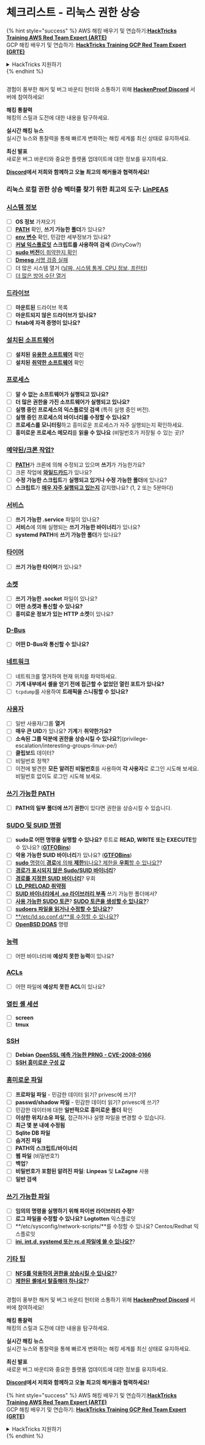 # 체크리스트 - 리눅스 권한 상승

{% hint style="success" %}
AWS 해킹 배우기 및 연습하기:<img src="../.gitbook/assets/arte.png" alt="" data-size="line">[**HackTricks Training AWS Red Team Expert (ARTE)**](https://training.hacktricks.xyz/courses/arte)<img src="../.gitbook/assets/arte.png" alt="" data-size="line">\
GCP 해킹 배우기 및 연습하기: <img src="../.gitbook/assets/grte.png" alt="" data-size="line">[**HackTricks Training GCP Red Team Expert (GRTE)**<img src="../.gitbook/assets/grte.png" alt="" data-size="line">](https://training.hacktricks.xyz/courses/grte)

<details>

<summary>HackTricks 지원하기</summary>

* [**구독 계획**](https://github.com/sponsors/carlospolop) 확인하기!
* **💬 [**Discord 그룹**](https://discord.gg/hRep4RUj7f) 또는 [**텔레그램 그룹**](https://t.me/peass)에 참여하거나 **Twitter** 🐦 [**@hacktricks\_live**](https://twitter.com/hacktricks_live)**를 팔로우하세요.**
* **[**HackTricks**](https://github.com/carlospolop/hacktricks) 및 [**HackTricks Cloud**](https://github.com/carlospolop/hacktricks-cloud) 깃허브 리포지토리에 PR을 제출하여 해킹 팁을 공유하세요.**

</details>
{% endhint %}

<figure><img src="../.gitbook/assets/image (3).png" alt=""><figcaption></figcaption></figure>

경험이 풍부한 해커 및 버그 바운티 헌터와 소통하기 위해 [**HackenProof Discord**](https://discord.com/invite/N3FrSbmwdy) 서버에 참여하세요!

**해킹 통찰력**\
해킹의 스릴과 도전에 대한 내용을 탐구하세요.

**실시간 해킹 뉴스**\
실시간 뉴스와 통찰력을 통해 빠르게 변화하는 해킹 세계를 최신 상태로 유지하세요.

**최신 발표**\
새로운 버그 바운티와 중요한 플랫폼 업데이트에 대한 정보를 유지하세요.

**[**Discord**](https://discord.com/invite/N3FrSbmwdy)에서 저희와 함께하고 오늘 최고의 해커들과 협력하세요!**

### **리눅스 로컬 권한 상승 벡터를 찾기 위한 최고의 도구:** [**LinPEAS**](https://github.com/carlospolop/privilege-escalation-awesome-scripts-suite/tree/master/linPEAS)

### [시스템 정보](privilege-escalation/#system-information)

* [ ] **OS 정보** 가져오기
* [ ] [**PATH**](privilege-escalation/#path) 확인, **쓰기 가능한 폴더**가 있나요?
* [ ] [**env 변수**](privilege-escalation/#env-info) 확인, 민감한 세부정보가 있나요?
* [ ] [**커널 익스플로잇**](privilege-escalation/#kernel-exploits) **스크립트를 사용하여 검색** (DirtyCow?)
* [ ] [**sudo 버전**이 취약한지 확인](privilege-escalation/#sudo-version)
* [ ] [**Dmesg** 서명 검증 실패](privilege-escalation/#dmesg-signature-verification-failed)
* [ ] 더 많은 시스템 열거 ([날짜, 시스템 통계, CPU 정보, 프린터](privilege-escalation/#more-system-enumeration))
* [ ] [더 많은 방어 수단 열거](privilege-escalation/#enumerate-possible-defenses)

### [드라이브](privilege-escalation/#drives)

* [ ] **마운트된** 드라이브 목록
* [ ] **마운트되지 않은 드라이브가 있나요?**
* [ ] **fstab에 자격 증명이 있나요?**

### [**설치된 소프트웨어**](privilege-escalation/#installed-software)

* [ ] **설치된** [**유용한 소프트웨어**](privilege-escalation/#useful-software) 확인
* [ ] **설치된** [**취약한 소프트웨어**](privilege-escalation/#vulnerable-software-installed) 확인

### [프로세스](privilege-escalation/#processes)

* [ ] **알 수 없는 소프트웨어가 실행되고 있나요?**
* [ ] **더 많은 권한을 가진 소프트웨어가 실행되고 있나요?**
* [ ] **실행 중인 프로세스의 익스플로잇 검색** (특히 실행 중인 버전).
* [ ] **실행 중인 프로세스의 바이너리를 수정할 수 있나요?**
* [ ] **프로세스를 모니터링**하고 흥미로운 프로세스가 자주 실행되는지 확인하세요.
* [ ] **흥미로운 프로세스 메모리**를 **읽을 수 있나요** (비밀번호가 저장될 수 있는 곳)?

### [예약된/크론 작업?](privilege-escalation/#scheduled-jobs)

* [ ] [**PATH**](privilege-escalation/#cron-path)가 크론에 의해 수정되고 있으며 **쓰기**가 가능한가요?
* [ ] 크론 작업에 [**와일드카드**](privilege-escalation/#cron-using-a-script-with-a-wildcard-wildcard-injection)가 있나요?
* [ ] **수정 가능한 스크립트**가 **실행되고 있거나 수정 가능한 폴더**에 있나요?
* [ ] **스크립트**가 [**매우 자주 실행되고 있는지**](privilege-escalation/#frequent-cron-jobs) 감지했나요? (1, 2 또는 5분마다)

### [서비스](privilege-escalation/#services)

* [ ] **쓰기 가능한 .service** 파일이 있나요?
* [ ] **서비스**에 의해 실행되는 **쓰기 가능한 바이너리**가 있나요?
* [ ] **systemd PATH**에 **쓰기 가능한 폴더**가 있나요?

### [타이머](privilege-escalation/#timers)

* [ ] **쓰기 가능한 타이머**가 있나요?

### [소켓](privilege-escalation/#sockets)

* [ ] **쓰기 가능한 .socket** 파일이 있나요?
* [ ] **어떤 소켓과 통신할 수 있나요?**
* [ ] **흥미로운 정보가 있는 HTTP 소켓**이 있나요?

### [D-Bus](privilege-escalation/#d-bus)

* [ ] **어떤 D-Bus와 통신할 수 있나요?**

### [네트워크](privilege-escalation/#network)

* [ ] 네트워크를 열거하여 현재 위치를 파악하세요.
* [ ] **기계 내부에서 셸을 얻기 전에 접근할 수 없었던 열린 포트가 있나요?**
* [ ] `tcpdump`를 사용하여 **트래픽을 스니핑할 수 있나요?**

### [사용자](privilege-escalation/#users)

* [ ] 일반 사용자/그룹 **열거**
* [ ] **매우 큰 UID**가 있나요? **기계**가 **취약한가요?**
* [ ] **소속된 그룹 덕분에 권한을 상승시킬 수 있나요?**](privilege-escalation/interesting-groups-linux-pe/)
* [ ] **클립보드** 데이터?
* [ ] 비밀번호 정책?
* [ ] 이전에 발견한 **모든 알려진 비밀번호**를 사용하여 **각 사용자**로 로그인 시도해 보세요. 비밀번호 없이도 로그인 시도해 보세요.

### [쓰기 가능한 PATH](privilege-escalation/#writable-path-abuses)

* [ ] **PATH의 일부 폴더에 쓰기 권한**이 있다면 권한을 상승시킬 수 있습니다.

### [SUDO 및 SUID 명령](privilege-escalation/#sudo-and-suid)

* [ ] **sudo로 어떤 명령을 실행할 수 있나요?** 루트로 **READ, WRITE 또는 EXECUTE**할 수 있나요? ([**GTFOBins**](https://gtfobins.github.io))
* [ ] **악용 가능한 SUID 바이너리**가 있나요? ([**GTFOBins**](https://gtfobins.github.io))
* [ ] [**sudo** 명령이 **경로**에 의해 **제한**되나요? 제한을 **우회**할 수 있나요?](privilege-escalation/#sudo-execution-bypassing-paths)?
* [ ] [**경로가 표시되지 않은 Sudo/SUID 바이너리**](privilege-escalation/#sudo-command-suid-binary-without-command-path)?
* [ ] [**경로를 지정한 SUID 바이너리**](privilege-escalation/#suid-binary-with-command-path)? 우회
* [ ] [**LD\_PRELOAD 취약점**](privilege-escalation/#ld_preload)
* [ ] [**SUID 바이너리에서 .so 라이브러리 부족**](privilege-escalation/#suid-binary-so-injection) 쓰기 가능한 폴더에서?
* [ ] [**사용 가능한 SUDO 토큰**](privilege-escalation/#reusing-sudo-tokens)? [**SUDO 토큰을 생성할 수 있나요?**](privilege-escalation/#var-run-sudo-ts-less-than-username-greater-than)?
* [ ] [**sudoers 파일을 읽거나 수정할 수 있나요?**](privilege-escalation/#etc-sudoers-etc-sudoers-d)?
* [ ] [**/etc/ld.so.conf.d/**를 수정할 수 있나요?](privilege-escalation/#etc-ld-so-conf-d)?
* [ ] [**OpenBSD DOAS**](privilege-escalation/#doas) 명령

### [능력](privilege-escalation/#capabilities)

* [ ] 어떤 바이너리에 **예상치 못한 능력**이 있나요?

### [ACLs](privilege-escalation/#acls)

* [ ] 어떤 파일에 **예상치 못한 ACL**이 있나요?

### [열린 셸 세션](privilege-escalation/#open-shell-sessions)

* [ ] **screen**
* [ ] **tmux**

### [SSH](privilege-escalation/#ssh)

* [ ] **Debian** [**OpenSSL 예측 가능한 PRNG - CVE-2008-0166**](privilege-escalation/#debian-openssl-predictable-prng-cve-2008-0166)
* [ ] [**SSH 흥미로운 구성 값**](privilege-escalation/#ssh-interesting-configuration-values)

### [흥미로운 파일](privilege-escalation/#interesting-files)

* [ ] **프로파일 파일** - 민감한 데이터 읽기? privesc에 쓰기?
* [ ] **passwd/shadow 파일** - 민감한 데이터 읽기? privesc에 쓰기?
* [ ] 민감한 데이터에 대한 **일반적으로 흥미로운 폴더** 확인
* [ ] **이상한 위치/소유 파일,** 접근하거나 실행 파일을 변경할 수 있습니다.
* [ ] **최근 몇 분 내에 수정됨**
* [ ] **Sqlite DB 파일**
* [ ] **숨겨진 파일**
* [ ] **PATH의 스크립트/바이너리**
* [ ] **웹 파일** (비밀번호?)
* [ ] **백업**?
* [ ] **비밀번호가 포함된 알려진 파일**: **Linpeas** 및 **LaZagne** 사용
* [ ] **일반 검색**

### [**쓰기 가능한 파일**](privilege-escalation/#writable-files)

* [ ] **임의의 명령을 실행하기 위해 파이썬 라이브러리 수정**?
* [ ] **로그 파일을 수정할 수 있나요?** **Logtotten** 익스플로잇
* [ ] **/etc/sysconfig/network-scripts/**를 수정할 수 있나요? Centos/Redhat 익스플로잇
* [ ] [**ini, int.d, systemd 또는 rc.d 파일에 쓸 수 있나요?**](privilege-escalation/#init-init-d-systemd-and-rc-d)?

### [**기타 팁**](privilege-escalation/#other-tricks)

* [ ] [**NFS를 악용하여 권한을 상승시킬 수 있나요?**](privilege-escalation/#nfs-privilege-escalation)?
* [ ] [**제한된 셸에서 탈출해야 하나요?**](privilege-escalation/#escaping-from-restricted-shells)?

<figure><img src="../.gitbook/assets/image (3).png" alt=""><figcaption></figcaption></figure>

경험이 풍부한 해커 및 버그 바운티 헌터와 소통하기 위해 [**HackenProof Discord**](https://discord.com/invite/N3FrSbmwdy) 서버에 참여하세요!

**해킹 통찰력**\
해킹의 스릴과 도전에 대한 내용을 탐구하세요.

**실시간 해킹 뉴스**\
실시간 뉴스와 통찰력을 통해 빠르게 변화하는 해킹 세계를 최신 상태로 유지하세요.

**최신 발표**\
새로운 버그 바운티와 중요한 플랫폼 업데이트에 대한 정보를 유지하세요.

**[**Discord**](https://discord.com/invite/N3FrSbmwdy)에서 저희와 함께하고 오늘 최고의 해커들과 협력하세요!**

{% hint style="success" %}
AWS 해킹 배우기 및 연습하기:<img src="../.gitbook/assets/arte.png" alt="" data-size="line">[**HackTricks Training AWS Red Team Expert (ARTE)**](https://training.hacktricks.xyz/courses/arte)<img src="../.gitbook/assets/arte.png" alt="" data-size="line">\
GCP 해킹 배우기 및 연습하기: <img src="../.gitbook/assets/grte.png" alt="" data-size="line">[**HackTricks Training GCP Red Team Expert (GRTE)**<img src="../.gitbook/assets/grte.png" alt="" data-size="line">](https://training.hacktricks.xyz/courses/grte)

<details>

<summary>HackTricks 지원하기</summary>

* [**구독 계획**](https://github.com/sponsors/carlospolop) 확인하기!
* **💬 [**Discord 그룹**](https://discord.gg/hRep4RUj7f) 또는 [**텔레그램 그룹**](https://t.me/peass)에 참여하거나 **Twitter** 🐦 [**@hacktricks\_live**](https://twitter.com/hacktricks_live)**를 팔로우하세요.**
* **[**HackTricks**](https://github.com/carlospolop/hacktricks) 및 [**HackTricks Cloud**](https://github.com/carlospolop/hacktricks-cloud) 깃허브 리포지토리에 PR을 제출하여 해킹 팁을 공유하세요.**

</details>
{% endhint %}

